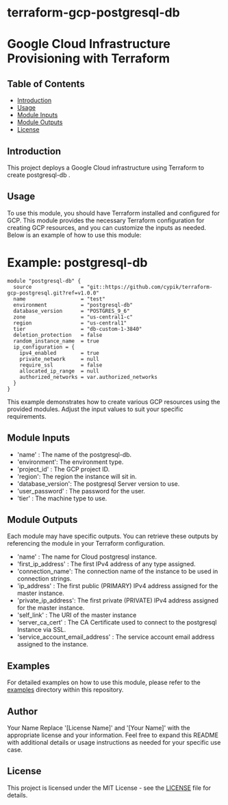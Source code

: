# terraform-gcp-postgresql-db
# Google Cloud Infrastructure Provisioning with Terraform
## Table of Contents

- [Introduction](#introduction)
- [Usage](#usage)
- [Module Inputs](#module-inputs)
- [Module Outputs](#module-outputs)
- [License](#license)

## Introduction
This project deploys a Google Cloud infrastructure using Terraform to create postgresql-db .
## Usage
To use this module, you should have Terraform installed and configured for GCP. This module provides the necessary Terraform configuration for creating GCP resources, and you can customize the inputs as needed. Below is an example of how to use this module:

# Example: postgresql-db

```hcl
module "postgresql-db" {
  source                = "git::https://github.com/cypik/terraform-gcp-postgresql.git?ref=v1.0.0"
  name                  = "test"
  environment           = "postgresql-db"
  database_version      = "POSTGRES_9_6"
  zone                  = "us-central1-c"
  region                = "us-central1"
  tier                  = "db-custom-1-3840"
  deletion_protection   = false
  random_instance_name  = true
  ip_configuration = {
    ipv4_enabled        = true
    private_network     = null
    require_ssl         = false
    allocated_ip_range  = null
    authorized_networks = var.authorized_networks
  }
}
```
This example demonstrates how to create various GCP resources using the provided modules. Adjust the input values to suit your specific requirements.

## Module Inputs

- 'name'  : The name of the postgresql-db.
- 'environment': The environment type.
- 'project_id' : The GCP project ID.
- 'region': The region the instance will sit in.
- 'database_version': The  postgresql Server version to use.
- 'user_password' : The password for the user.
- 'tier' :  The machine type to use.

## Module Outputs
Each module may have specific outputs. You can retrieve these outputs by referencing the module in your Terraform configuration.

- 'name' : The name for Cloud postgresql instance.
- 'first_ip_address' : The first IPv4 address of any type assigned.
- 'connection_name': The connection name of the instance to be used in connection strings.
- 'ip_address' : The first public (PRIMARY) IPv4 address assigned for the master instance.
- 'private_ip_address': The first private (PRIVATE) IPv4 address assigned for the master instance.
- 'self_link' : The URI of the master instance
- 'server_ca_cert' : The CA Certificate used to connect to the postgresql Instance via SSL.
- 'service_account_email_address' : The service account email address assigned to the instance.

## Examples
For detailed examples on how to use this module, please refer to the [examples](https://github.com/cypik/terraform-gcp-postgresql/tree/master/example) directory within this repository.

## Author
Your Name Replace '[License Name]' and '[Your Name]' with the appropriate license and your information. Feel free to expand this README with additional details or usage instructions as needed for your specific use case.

## License
This project is licensed under the MIT License - see the [LICENSE](https://github.com/cypik/terraform-gcp-postgresql/blob/master/LICENSE) file for details.
